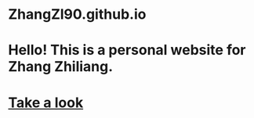 # ZhangZl90.github.io
# Hello! This is a personal website for Zhang Zhiliang.
# [Take a look](https://ZhangZl90.github.io/ZhangZl90.github.io)
